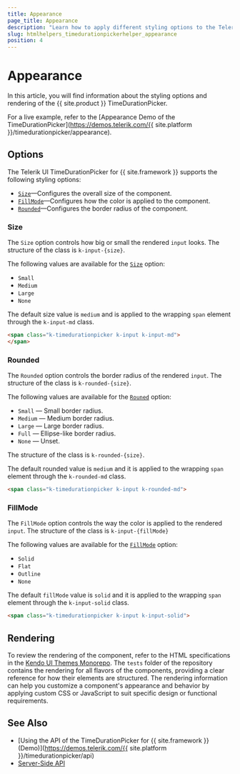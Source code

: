 ```yaml
---
title: Appearance
page_title: Appearance
description: "Learn how to apply different styling options to the Telerik UI TimeDurationPicker component for {{ site.framework }}."
slug: htmlhelpers_timedurationpickerhelper_appearance
position: 4
---
```


# Appearance

In this article, you will find information about the styling options and rendering of the {{ site.product }} TimeDurationPicker.

For a live example, refer to the [Appearance Demo of the TimeDurationPicker](https://demos.telerik.com/{{ site.platform }}/timedurationpicker/appearance).

## Options

The Telerik UI TimeDurationPicker for {{ site.framework }} supports the following styling options:

- [`Size`](#size)—Configures the overall size of the component.
- [`FillMode`](#fillmode)—Configures how the color is applied to the component.
- [`Rounded`](#rounded)—Configures the border radius of the component.

### Size

The `Size` option controls how big or small the rendered `input` looks. The structure of the class is `k-input-{size}`.

The following values are available for the [`Size`](/api/kendo.mvc.ui.fluent/timedurationpickerbuilder#sizekendomvcuicomponentsize) option:

- `Small`
- `Medium`
- `Large`
- `None`

The default size value is `medium` and is applied to the wrapping `span` element through the `k-input-md` class.

```html
<span class="k-timedurationpicker k-input k-input-md">
</span>
```

### Rounded

The `Rounded` option controls the border radius of the rendered `input`. The structure of the class is `k-rounded-{size}`.

The following values are available for the [`Rouned`](/api/kendo.mvc.ui.fluent/timedurationpickerbuilder#roundedkendomvcuirounded) option:

- `Small` — Small border radius.
- `Medium` — Medium border radius.
- `Large` — Large border radius.
- `Full` — Ellipse-like border radius.
- `None` — Unset.

The structure of the class is `k-rounded-{size}`.

The default rounded value is `medium` and it is applied to the wrapping `span` element through the `k-rounded-md` class.

```html
<span class="k-timedurationpicker k-input k-rounded-md">
```

### FillMode

The `FillMode` option controls the way the color is applied to the rendered `input`. The structure of the class is `k-input-{fillMode}`

The following values are available for the [`FillMode`](/api/kendo.mvc.ui.fluent/timedurationpickerbuilder#fillmodekendomvcuifillmode) option:

- `Solid`
- `Flat`
- `Outline`
- `None`

The default `fillMode` value is `solid` and it is applied to the wrapping `span` element through the `k-input-solid` class.

```html
<span class="k-timedurationpicker k-input k-input-solid">
```

## Rendering
 
To review the rendering of the component, refer to the HTML specifications in the [Kendo UI Themes Monorepo](https://github.com/telerik/kendo-themes/tree/develop). The `tests` folder of the repository contains the rendering for all flavors of the components, providing a clear reference for how their elements are structured. The rendering information can help you customize a component's appearance and behavior by applying custom CSS or JavaScript to suit specific design or functional requirements.

## See Also

* [Using the API of the TimeDurationPicker for {{ site.framework }} (Demo)](https://demos.telerik.com/{{ site.platform }}/timedurationpicker/api)
* [Server-Side API](/api/timedurationpicker)
